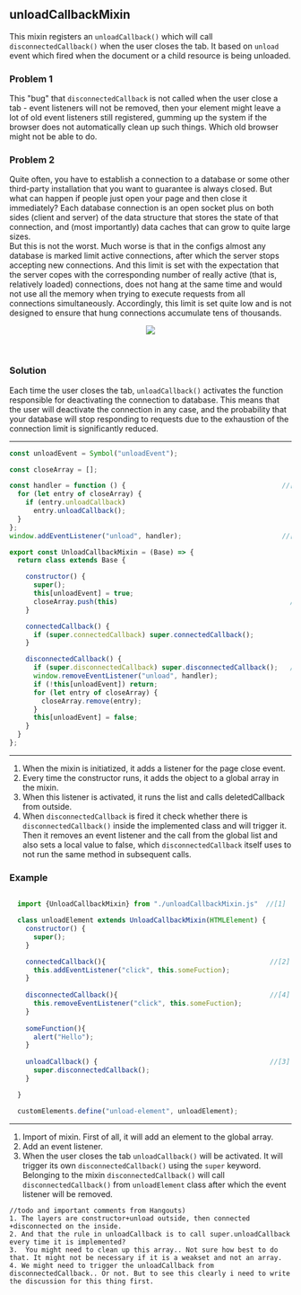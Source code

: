 ## unloadCallbackMixin
 This mixin registers an `unloadCallback()` which will call `disconnectedCallback()` when the user closes the tab. It based on `unload` event which fired when the document or a child resource is being unloaded.
### Problem 1 
This "bug" that `disconnectedCallback` is not called when the user close a tab - event listeners will not be removed, then your element might leave a lot of old event listeners still registered, gumming up the system if the browser does not automatically clean up such things. Which old browser might not be able to do. 
### Problem 2
Quite often, you have to establish a connection to a database or some other third-party installation that you want to guarantee is always closed. But what can happen if people just open your page and then close it immediately? 
Each database connection is an open socket plus on both sides (client and server) of the data structure that stores the state of that connection, and (most importantly) data caches that can grow to quite large sizes.<br>
But this is not the worst. Much worse is that in the configs almost any database is marked limit active connections, after which the server stops accepting new connections. And this limit is set with the expectation that the server copes with the corresponding number of really active (that is, relatively loaded) connections, does not hang at the same time and would not use all the memory when trying to execute requests from all connections simultaneously. Accordingly, this limit is set quite low and is not designed to ensure that hung connections accumulate tens of thousands.

<p align="center">
 <img src="https://preview.ibb.co/nHqPyz/Corel_DRAW_X7_Graphic.png" border="0">
</p><br>

### Solution
Each time the user closes the tab, `unloadCallback()` activates the function responsible for deactivating the connection to database. This means that the user will deactivate the connection in any case, and the probability that your database will stop responding to requests due to the exhaustion of the connection limit is significantly reduced.



***

```javascript
const unloadEvent = Symbol("unloadEvent");

const closeArray = [];

const handler = function () {                                       //[3]
  for (let entry of closeArray) {
    if (entry.unloadCallback)
      entry.unloadCallback();
  }
};
window.addEventListener("unload", handler);                         //[1]

export const UnloadCallbackMixin = (Base) => {
  return class extends Base {

    constructor() {
      super();
      this[unloadEvent] = true;
      closeArray.push(this)                                           //[2]
    }

    connectedCallback() {
      if (super.connectedCallback) super.connectedCallback();
    }

    disconnectedCallback() {
      if (super.disconnectedCallback) super.disconnectedCallback();   //[4]
      window.removeEventListener("unload", handler);
      if (!this[unloadEvent]) return;
      for (let entry of closeArray) {
        closeArray.remove(entry);
      }
      this[unloadEvent] = false;
    }
  }
};

```
***
1. When the mixin is initiatized, it adds a listener for the page close event.
2. Every time the constructor runs, it adds the object to a global array in the mixin.
3. When this listener is activated, it runs the list and calls deletedCallback from outside.
4. When `disconnectedCallback` is fired it check whether there is `disconnectedCallback()` inside the implemented class and will trigger it. Then it removes an event listener and the call from the global list and also sets a local value to false, which `disconnectedCallback` itself uses to not run the same method in subsequent calls.

### Example

```javascript

  import {UnloadCallbackMixin} from "./unloadCallbackMixin.js"  //[1]

  class unloadElement extends UnloadCallbackMixin(HTMLElement) {
    constructor() {
      super();
    }

    connectedCallback(){                                         //[2]
      this.addEventListener("click", this.someFuction);
    }
    
    disconnectedCallback(){                                      //[4]
      this.removeEventListener("click", this.someFuction);
    }
    
    someFunction(){
      alert("Hello");
    }
    
    unloadCallback() {                                           //[3]
      super.disconnectedCallback();
    }

  }

  customElements.define("unload-element", unloadElement);

```
***
1. Import of mixin. First of all, it will add an element to the global array.
2. Add an event listener.
3. When the user closes the tab `unloadCallback()` will be activated. It will trigger its own `disconnectedCallback()` using the `super` keyword. Belonging to the mixin `disconnectedCallback()` will call `disconnectedCallback()` from `unloadElement` class after which the event listener will be removed. 

```no-highlight
//todo and important comments from Hangouts)
1. The layers are constructor+unload outside, then connected +disconnected on the inside.
2. And that the rule in unloadCallback is to call super.unloadCallback every time it is implemented?
3.  You might need to clean up this array.. Not sure how best to do that. It might not be necessary if it is a weakset and not an array.
4. We might need to trigger the unloadCallback from disconnectedCallback.. Or not. But to see this clearly i need to write the discussion for this thing first.

```



